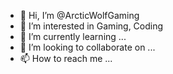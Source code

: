 - 👋 Hi, I’m @ArcticWolfGaming
- 👀 I’m interested in Gaming, Coding
- 🌱 I’m currently learning ...
- 💞️ I’m looking to collaborate on ...
- 📫 How to reach me ...

<!---
ArcticWolfGaming/ArcticWolfGaming is a ✨ special ✨ repository because its `README.md` (this file) appears on your GitHub profile.
You can click the Preview link to take a look at your changes.
--->
